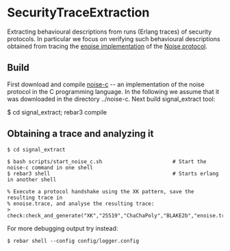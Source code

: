 SecurityTraceExtraction
=================

Extracting behavioural descriptions from runs (Erlang traces) of security protocols.
In particular we focus on verifying such behavioural descriptions obtained from
tracing the [enoise implementation](https://github.com/aeternity/enoise) of the [Noise protocol](https://noiseprotocol.org/).

Build
-----

First download and compile [noise-c](https://github.com/rweather/noise-c) -- an
implementation of the noise protocol in the C programming language. In the following we
assume that it was downloaded in the directory ../noise-c. Next build signal_extract tool:

   $ cd signal_extract; rebar3 compile


Obtaining a trace and analyzing it
-----------------------------------

    $ cd signal_extract
    
    $ bash scripts/start_noise_c.sh                       # Start the noise-c command in one shell
    $ rebar3 shell                                        # Starts erlang in another shell
    
    % Execute a protocol handshake using the XK pattern, save the resulting trace in
    % enoise.trace, and analyse the resulting trace:
    > check:check_and_generate("XK","25519","ChaChaPoly","BLAKE2b","enoise.trace"). 

For more debugging output try instead:
    
    $ rebar shell --config config/logger.config 
   




